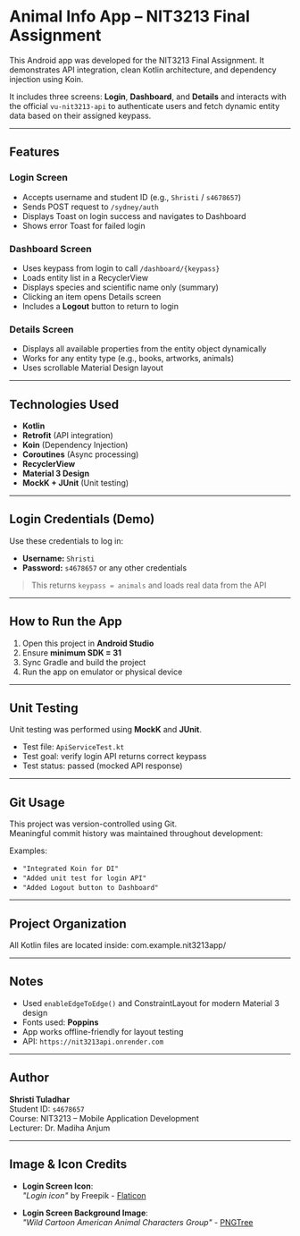 # Animal Info App – NIT3213 Final Assignment

This Android app was developed for the NIT3213 Final Assignment.
It demonstrates API integration, clean Kotlin architecture, and dependency injection using Koin.

It includes three screens: **Login**, **Dashboard**, and **Details**
and interacts with the official `vu-nit3213-api` to  authenticate users and fetch dynamic entity data based on their assigned keypass.

---

## Features

### Login Screen
- Accepts username and student ID (e.g., `Shristi` / `s4678657`)
- Sends POST request to `/sydney/auth`
- Displays Toast on login success and navigates to Dashboard
- Shows error Toast for failed login

### Dashboard Screen
- Uses keypass from login to call `/dashboard/{keypass}`
- Loads entity list in a RecyclerView
- Displays species and scientific name only (summary)
- Clicking an item opens Details screen
- Includes a **Logout** button to return to login

### Details Screen
- Displays all available properties from the entity object dynamically 
- Works for any entity type (e.g., books, artworks, animals)
- Uses scrollable Material Design layout

---

## Technologies Used

- **Kotlin**
- **Retrofit** (API integration)
- **Koin** (Dependency Injection)
- **Coroutines** (Async processing)
- **RecyclerView**
- **Material 3 Design**
- **MockK + JUnit** (Unit testing)

---

## Login Credentials (Demo)

Use these credentials to log in:

- **Username:** `Shristi`
- **Password:** `s4678657` or any other credentials

> This returns `keypass = animals` and loads real data from the API

---

## How to Run the App

1. Open this project in **Android Studio**
2. Ensure **minimum SDK = 31**
3. Sync Gradle and build the project
4. Run the app on emulator or physical device

---

## Unit Testing

Unit testing was performed using **MockK** and **JUnit**.

- Test file: `ApiServiceTest.kt`
- Test goal: verify login API returns correct keypass
- Test status: passed (mocked API response)

---

## Git Usage

This project was version-controlled using Git.  
Meaningful commit history was maintained throughout development:

Examples:
- `"Integrated Koin for DI"`
- `"Added unit test for login API"`
- `"Added Logout button to Dashboard"`

---

## Project Organization

All Kotlin files are located inside: com.example.nit3213app/

---

## Notes

- Used `enableEdgeToEdge()` and ConstraintLayout for modern Material 3 design
- Fonts used: **Poppins**
- App works offline-friendly for layout testing
- API: `https://nit3213api.onrender.com`

---

## Author

**Shristi Tuladhar**  
Student ID: `s4678657`  
Course: NIT3213 – Mobile Application Development  
Lecturer: Dr. Madiha Anjum

---

## Image & Icon Credits

- **Login Screen Icon**:  
  *"Login icon"* by Freepik - [Flaticon](https://www.flaticon.com/free-icon/login_4496184)

- **Login Screen Background Image**:  
  *"Wild Cartoon American Animal Characters Group"* - [PNGTree](https://png.pngtree.com/png-vector/20240723/ourmid/pngtree-wild-cartoon-american-animal-characters-group-png-image_12954309.png)



